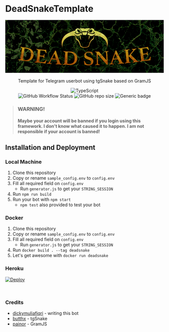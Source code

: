 # DeadSnakeTemplate

<div align="center">

<img src="docs/images/Banner.png" alt="DeadSnakeBanner">

Template for Telegram userbot using tgSnake based on GramJS

![TypeScript](https://badgen.net/badge/icon/typescript?label=language&style=flat-square)  
![GitHub Workflow Status](https://img.shields.io/github/workflow/status/dickymuliafiqri/DeadSnakeTemplate/Node.js%20CI?label=test&style=flat-square)
![GitHub repo size](https://img.shields.io/github/repo-size/dickymuliafiqri/DeadSnakeTemplate?style=flat-square&color=success)
![Generic badge](https://img.shields.io/badge/node->=14.x-success?style=flat-square)

</div>

> ### WARNING! <br/>
>
> #### Maybe your account will be banned if you login using this framework. I don't know what caused it to happen. I am not responsible if your account is banned!

## Installation and Deployment

### Local Machine

1. Clone this repository
2. Copy or rename `sample_config.env` to `config.env`
3. Fill all required field on `config.env`
   - Run `generator.js` to get your `STRING_SESSION`
4. Run `npm run build`
5. Run your bot with `npm start`
   - `npm test` also provided to test your bot

### Docker

1. Clone this repository
2. Copy or rename `sample_config.env` to `config.env`
3. Fill all required field on `config.env`
   - Run `generator.js` to get your `STRING_SESSION`
4. Run `docker build . --tag deadsnake`
5. Let's get awesome with `docker run deadsnake`

### Heroku

[![Deploy](https://www.herokucdn.com/deploy/button.svg)](https://heroku.com/deploy)

<br/>

### Credits

- [dickymuliafiqri](https://github.com/dickymuliafiqri) - writing this bot
- [butthx](https://github.com/butthx) - tgSnake
- [painor](https://github.com/painor) - GramJS
